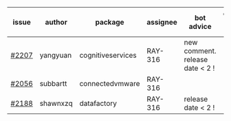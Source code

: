 | issue | author | package | assignee | bot advice | created date of issue | target release date | date from target |
| ------ | ------ | ------ | ------ | ------ | ------ | ------ | :-----: |
| [#2207](https://github.com/Azure/sdk-release-request/issues/2207) | yangyuan | cognitiveservices | RAY-316 | new comment.  <br> release date < 2 ! <br> | 11-03 | 11-15 | 0 |
| [#2056](https://github.com/Azure/sdk-release-request/issues/2056) | subbartt | connectedvmware | RAY-316 |   | 10-02 | 11-05 |   |
| [#2188](https://github.com/Azure/sdk-release-request/issues/2188) | shawnxzq | datafactory | RAY-316 |   release date < 2 ! <br> | 10-29 | 11-15 | 0 |
